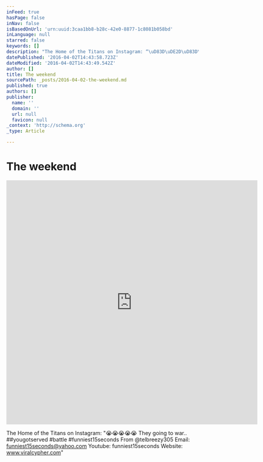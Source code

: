 ```yaml
---
inFeed: true
hasPage: false
inNav: false
isBasedOnUrl: 'urn:uuid:3caa1bb8-b28c-42e0-8877-1c8081b058bd'
inLanguage: null
starred: false
keywords: []
description: "The Home of the Titans on Instagram: “\uD83D\uDE2D\uD83D\uDE2D\uD83D\uDE2D\uD83D\uDE2D\uD83D\uDE2D They going to war.. ##yougotserved #battle #funniest15seconds From @telbreezy305 Email: funniest15seconds@yahoo.com Youtube: funniest15seconds Website: www.viralcypher.com”"
datePublished: '2016-04-02T14:43:58.723Z'
dateModified: '2016-04-02T14:43:49.542Z'
author: []
title: The weekend
sourcePath: _posts/2016-04-02-the-weekend.md
published: true
authors: []
publisher:
  name: ''
  domain: ''
  url: null
  favicon: null
_context: 'http://schema.org'
_type: Article

---
```

# The weekend

<iframe src="https://cdn.embedly.com/widgets/media.html?src=http%3A%2F%2Fscontent.cdninstagram.com%2Ft50.2886-16%2F12911422_1098064873598778_1591525474_n.mp4&amp;src_secure=1&amp;url=https%3A%2F%2Fwww.instagram.com%2Fp%2FBDrTt7ljBiQ%2F&amp;image=https%3A%2F%2Fscontent.cdninstagram.com%2Ft51.2885-15%2Fe15%2F12917880_1759797107576341_206591323_n.jpg%3Fig_cache_key%3DMTIxOTE1NDg0MzM3NDcyMTE2OA%253D%253D.2&amp;key=b7d04c9b404c499eba89ee7072e1c4f7&amp;type=video%2Fmp4&amp;schema=instagram" width="658" height="640" scrolling="no" frameborder="0" allowfullscreen="allowfullscreen" style=""></iframe>

The Home of the Titans on Instagram: "😭😭😭😭😭 They going to war.. \#\#yougotserved \#battle \#funniest15seconds From @telbreezy305 Email: funniest15seconds@yahoo.com Youtube: funniest15seconds Website: www.viralcypher.com"